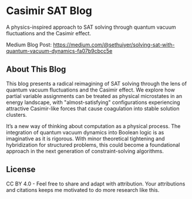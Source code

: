 # Casimir SAT Blog

A physics-inspired approach to SAT solving through quantum vacuum fluctuations and the Casimir effect.

Medium Blog Post: https://medium.com/@sethuiyer/solving-sat-with-quantum-vacuum-dynamics-fa07b9cbcc5e

## About This Blog

This blog presents a radical reimagining of SAT solving through the lens of quantum vacuum fluctuations and the Casimir effect. We explore how partial variable assignments can be treated as physical microstates in an energy landscape, with "almost-satisfying" configurations experiencing attractive Casimir-like forces that cause coagulation into stable solution clusters.

It’s a new way of thinking about computation as a physical process. The integration of quantum vacuum dynamics into Boolean logic is as imaginative as it is rigorous. With minor theoretical tightening and hybridization for structured problems, this could become a foundational approach in the next generation of constraint-solving algorithms.

## License

CC BY 4.0 - Feel free to share and adapt with attribution. 
Your attributions and citations keeps me motivated to do more research like this.

